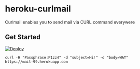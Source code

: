 # heroku-curlmail

Curlmail enables you to send mail via CURL command everywere

## Get Started

[![Deploy](https://www.herokucdn.com/deploy/button.svg)](https://heroku.com/deploy)

```
curl -H "Passphrase:P1zz4" -d "subject=Hi!" -d "body=WAT" https://mail-99.herokuapp.com 
```
